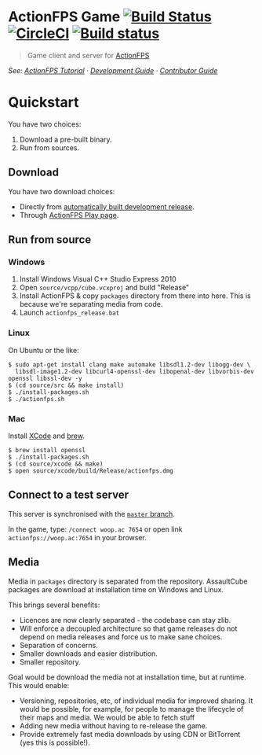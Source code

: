 # ActionFPS Game [![Build Status](https://travis-ci.org/ActionFPS/ActionFPS-Game.svg?branch=master)](https://travis-ci.org/ActionFPS/ActionFPS-Game) [![CircleCI](https://circleci.com/gh/ActionFPS/ActionFPS-Game.svg?style=svg)](https://circleci.com/gh/ActionFPS/ActionFPS-Game) [![Build status](https://ci.appveyor.com/api/projects/status/dx4x857jldgx5d9h/branch/master?svg=true)](https://ci.appveyor.com/project/ScalaWilliam/actionfps-game/branch/master)

> Game client and server for [ActionFPS](https://actionfps.com/)

_See: [ActionFPS Tutorial](https://docs.actionfps.com/tutorial.html)
· [Development Guide](https://docs.actionfps.com/game-development-guide.html)
· [Contributor Guide](https://docs.actionfps.com/contributor-guide.html)_

# Quickstart

You have two choices:
1. Download a pre-built binary.
2. Run from sources.

## Download

You have two download choices:
* Directly from [automatically built development release](https://github.com/ActionFPS/ActionFPS-Game/releases).
* Through [ActionFPS Play page](https://actionfps.com/play/).

## Run from source

### Windows

1. Install Windows Visual C++ Studio Express 2010
2. Open `source/vcpp/cube.vcxproj` and build "Release"
3. Install ActionFPS & copy `packages` directory from there into here. This is because we're separating media from code.
4. Launch `actionfps_release.bat`

### Linux

On Ubuntu or the like:

```
$ sudo apt-get install clang make automake libsdl1.2-dev libogg-dev \
  libsdl-image1.2-dev libcurl4-openssl-dev libopenal-dev libvorbis-dev openssl libssl-dev -y
$ (cd source/src && make install)
$ ./install-packages.sh
$ ./actionfps.sh
```

### Mac

Install [XCode](https://itunes.apple.com/us/app/xcode/id497799835?mt=12) and [brew](http://brew.sh).

```
$ brew install openssl
$ ./install-packages.sh
$ (cd source/xcode && make)
$ open source/xcode/build/Release/actionfps.dmg
```

## Connect to a test server
This server is synchronised with the [`master` branch](https://help.github.com/articles/github-glossary/#branch).

In the game, type: `/connect woop.ac 7654` or open link `actionfps://woop.ac:7654` in your browser.

## Media

Media in `packages` directory is separated from the repository.
AssaultCube packages are download at installation time on Windows and Linux.

This brings several benefits:
- Licences are now clearly separated - the codebase can stay zlib.
- Will enforce a decoupled architecture so that game releases do not depend on media releases
  and force us to make sane choices.
- Separation of concerns.
- Smaller downloads and easier distribution.
- Smaller repository.

Goal would be download the media not at installation time, but at runtime.
This would enable:
- Versioning, repositories, etc, of individual media for improved sharing.
  It would be possible, for example, for people to manage the lifecycle of their maps and media.
  We would be able to fetch stuff
- Adding new media without having to re-release the game.
- Provide extremely fast media downloads by using CDN or BitTorrent (yes this is possible!).
